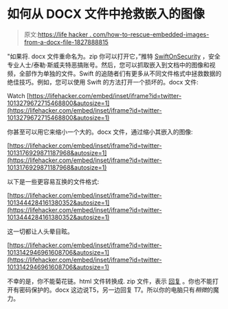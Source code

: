 # 如何从 DOCX 文件中抢救嵌入的图像

> 原文:[https://life hacker . com/how-to-rescue-embedded-images-from-a-docx-file-1827888815](https://lifehacker.com/how-to-rescue-embedded-images-from-a-docx-file-1827888815)

"如果将. docx 文件重命名为。zip 你可以打开它，”推特 [SwiftOnSecurity](https://twitter.com/swiftonsecurity/status/1013130217135755265?s=12) ，安全专业人士/泰勒·斯威夫特恶搞账号。然后，您可以抓取嵌入到文档中的图像和视频，全部作为单独的文件。Swift 的追随者们有更多从不同文件格式中拯救数据的绝佳技巧。例如，您可以使用 Swift 的方法打开一个损坏的。docx 文件:

Watch [https://lifehacker.com/embed/inset/iframe?id=twitter-1013279672715468800&autosize=1](https://lifehacker.com/embed/inset/iframe?id=twitter-1013279672715468800&autosize=1) 

你甚至可以用它来缩小一个大的。docx 文件，通过缩小其嵌入的图像:

 [https://lifehacker.com/embed/inset/iframe?id=twitter-1013176929871187968&autosize=1](https://lifehacker.com/embed/inset/iframe?id=twitter-1013176929871187968&autosize=1) 

以下是一些更容易互换的文件格式:

 [https://lifehacker.com/embed/inset/iframe?id=twitter-1013444284161380352&autosize=1](https://lifehacker.com/embed/inset/iframe?id=twitter-1013444284161380352&autosize=1) 

这一切都让人头晕目眩。

 [https://lifehacker.com/embed/inset/iframe?id=twitter-1013142946961608706&autosize=1](https://lifehacker.com/embed/inset/iframe?id=twitter-1013142946961608706&autosize=1) 

不幸的是，你不能菊花链。html 文件转换成. zip 文件，表示 [回复](https://twitter.com/dr_barnowl/status/1013445429327998977) 。你也不能打开有密码保护的。docx 这边说T5，另一边回复 T7。所以你的电脑只有*稍微*的魔力。